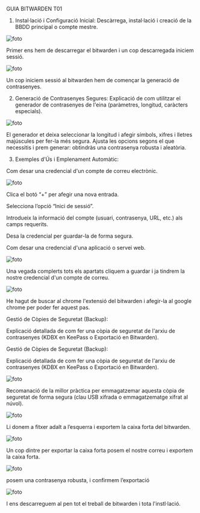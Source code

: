 GUIA BITWARDEN T01

1. Instal·lació i Configuració Inicial: Descàrrega, instal·lació i creació de la BBDD principal o compte mestre.

![foto](img/bitwarden1.jpg)

Primer ens hem de descarregar el bitwarden i un cop descarregada iniciem sessió.

![foto](img/bitwarden2.jpg)

Un cop iniciem sessió al bitwarden hem de començar la generació de contrasenyes.


2. Generació de Contrasenyes Segures: Explicació de com utilitzar el generador de contrasenyes de l'eina (paràmetres, longitud, caràcters especials).

![foto](img/bitwarden3.jpg)

El generador et deixa seleccionar la longitud i afegir símbols, xifres i lletres majúscules per fer-la més segura. Ajusta les opcions segons el que necessitis i prem generar: obtindràs una contrasenya robusta i aleatòria.


3. Exemples d'Ús i Emplenament Automàtic:

Com desar una credencial d'un compte de correu electrònic.

![foto](img/bitwarden4.jpg)

Clica el botó “+” per afegir una nova entrada.

Selecciona l’opció “Inici de sessió”.

Introdueix la informació del compte (usuari, contrasenya, URL, etc.) als camps requerits.

Desa la credencial per guardar-la de forma segura.

Com desar una credencial d'una aplicació o servei web.

![foto](img/bitwarden5.jpg)

Una vegada complerts tots els apartats cliquem a guardar i ja tindrem la nostre credencial d'un compte de correu.

![foto](img/bitwarden6.jpg)

He hagut de buscar al chrome l'extensió del bitwarden i afegir-la al google chrome per poder fer aquest pas. 

Gestió de Còpies de Seguretat (Backup):

Explicació detallada de com fer una còpia de seguretat de l'arxiu de contrasenyes (KDBX en KeePass o Exportació en Bitwarden).

Gestió de Còpies de Seguretat (Backup):

Explicació detallada de com fer una còpia de seguretat de l'arxiu de contrasenyes (KDBX en KeePass o Exportació en Bitwarden).

![foto](img/bitwarden9.jpg)

Recomanació de la millor pràctica per emmagatzemar aquesta còpia de seguretat de forma segura (clau USB xifrada o emmagatzematge xifrat al núvol).

![foto](img/bitwarden10.jpg)

Li donem a fitxer adalt a l’esquerra i exportem la caixa forta del bitwarden. 


![foto](img/bitwarden11.jpg)

Un cop dintre per exportar la caixa forta posem el nostre correu i exportem la caixa forta.


![foto](img/bitwarden12.jpg)

posem una contrasenya robusta, i confirmem l’exportació 

![foto](img/bitwarden13.jpg)

I ens descarreguem al pen tot el treball de bitwarden i tota l'instl·lació. 









